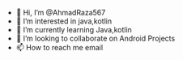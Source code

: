 - 👋 Hi, I’m @AhmadRaza567
- 👀 I’m interested in java,kotlin
- 🌱 I’m currently learning Java,kotlin
- 💞️ I’m looking to collaborate on Android Projects
- 📫 How to reach me email

<!---
AhmadRaza567/AhmadRaza567 is a ✨ special ✨ repository because its `README.md` (this file) appears on your GitHub profile.
You can click the Preview link to take a look at your changes.
--->
